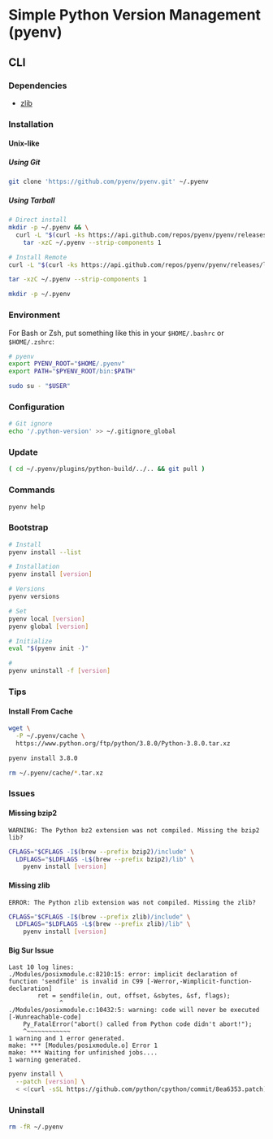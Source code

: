 # Simple Python Version Management (pyenv)

## CLI

### Dependencies

- [zlib](/zlib.md)

<!-- #### Homebrew

```sh
# macOS Mojave before
sudo installer -pkg /Library/Developer/CommandLineTools/Packages/macOS_SDK_headers_for_macOS_10.*.pkg -target /

brew install \
  autoconf \
  pkg-config \
  openssl \
  readline \
  bzip2
``` -->

<!-- #### APT

```sh
sudo apt update
sudo apt -y install git curl tar gzip make g++ libffi-dev libssl-dev libbz2-dev libreadline-dev libsqlite3-dev
``` -->

<!-- #### YUM

```sh
yum check-update
sudo yum -y install git curl tar gzip make gcc-c++ libffi-devel openssl-devel bzip2-devel readline-devel sqlite-devel
``` -->

<!-- #### Zypper

```sh
sudo zypper refresh
sudo zypper install -y git-core curl tar gzip make gcc-c++ libffi-devel libopenssl-devel libbz2-devel readline-devel sqlite3-devel
``` -->

### Installation

#### Unix-like

##### Using Git

```sh
git clone 'https://github.com/pyenv/pyenv.git' ~/.pyenv
```

##### Using Tarball

```sh
# Direct install
mkdir -p ~/.pyenv && \
  curl -L "$(curl -ks https://api.github.com/repos/pyenv/pyenv/releases/latest | grep tarball_url | cut -d '"' -f 4)" | \
    tar -xzC ~/.pyenv --strip-components 1

# Install Remote
curl -L "$(curl -ks https://api.github.com/repos/pyenv/pyenv/releases/latest | grep tarball_url | cut -d '"' -f 4)"

tar -xzC ~/.pyenv --strip-components 1

mkdir -p ~/.pyenv
```

### Environment

For Bash or Zsh, put something like this in your `$HOME/.bashrc` or `$HOME/.zshrc`:

```sh
# pyenv
export PYENV_ROOT="$HOME/.pyenv"
export PATH="$PYENV_ROOT/bin:$PATH"
```

```sh
sudo su - "$USER"
```

### Configuration

```sh
# Git ignore
echo '/.python-version' >> ~/.gitignore_global
```

### Update

```sh
( cd ~/.pyenv/plugins/python-build/../.. && git pull )
```

### Commands

```sh
pyenv help
```

### Bootstrap

```sh
# Install
pyenv install --list

# Installation
pyenv install [version]

# Versions
pyenv versions

# Set
pyenv local [version]
pyenv global [version]

# Initialize
eval "$(pyenv init -)"

#
pyenv uninstall -f [version]
```

### Tips

#### Install From Cache

```sh
wget \
  -P ~/.pyenv/cache \
  https://www.python.org/ftp/python/3.8.0/Python-3.8.0.tar.xz

pyenv install 3.8.0

rm ~/.pyenv/cache/*.tar.xz
```

### Issues

<!-- ####

```sh
# Darwin
PYTHON_CONFIGURE_OPTS='--with-system-expat' \
  CFLAGS="-I$(brew --prefix openssl)/include -I$(brew --prefix readline)/include -I$(xcrun --show-sdk-path)/usr/include" \
  LDFLAGS="-L$(brew --prefix openssl)/lib -L$(brew --prefix readline)/lib" \
  pyenv install [version]
``` -->

#### Missing bzip2

```log
WARNING: The Python bz2 extension was not compiled. Missing the bzip2 lib?
```

```sh
CFLAGS="$CFLAGS -I$(brew --prefix bzip2)/include" \
  LDFLAGS="$LDFLAGS -L$(brew --prefix bzip2)/lib" \
    pyenv install [version]
```

#### Missing zlib

```log
ERROR: The Python zlib extension was not compiled. Missing the zlib?
```

```sh
CFLAGS="$CFLAGS -I$(brew --prefix zlib)/include" \
  LDFLAGS="$LDFLAGS -L$(brew --prefix zlib)/lib" \
    pyenv install [version]
```

#### Big Sur Issue

```log
Last 10 log lines:
./Modules/posixmodule.c:8210:15: error: implicit declaration of function 'sendfile' is invalid in C99 [-Werror,-Wimplicit-function-declaration]
        ret = sendfile(in, out, offset, &sbytes, &sf, flags);
              ^
./Modules/posixmodule.c:10432:5: warning: code will never be executed [-Wunreachable-code]
    Py_FatalError("abort() called from Python code didn't abort!");
    ^~~~~~~~~~~~~
1 warning and 1 error generated.
make: *** [Modules/posixmodule.o] Error 1
make: *** Waiting for unfinished jobs....
1 warning generated.
```

```sh
pyenv install \
  --patch [version] \
  < <(curl -sSL https://github.com/python/cpython/commit/8ea6353.patch)
```

### Uninstall

```sh
rm -fR ~/.pyenv
```
